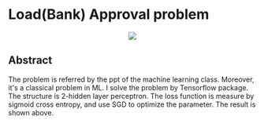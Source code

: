 # Load(Bank) Approval problem

<p align="center">
  <img src="https://github.com/SunnerLi/U4240/Bank_approval/img.png"/>
</p> 

Abstract
------------------------
The problem is referred by the ppt of the machine learning class. Moreover, it's a classical problem in ML. I solve the problem by Tensorflow package. The structure is 2-hidden layer perceptron. The loss function is measure by sigmoid cross entropy, and use SGD to optimize the parameter. The result is shown above.
